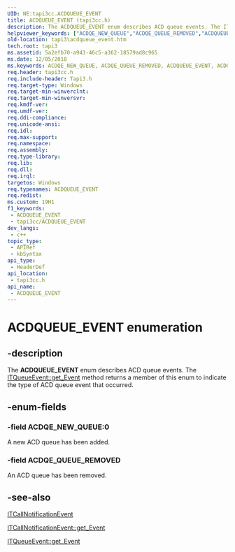 ```yaml
---
UID: NE:tapi3cc.ACDQUEUE_EVENT
title: ACDQUEUE_EVENT (tapi3cc.h)
description: The ACDQUEUE_EVENT enum describes ACD queue events. The ITQueueEvent::get_Event method returns a member of this enum to indicate the type of ACD queue event that occurred.
helpviewer_keywords: ["ACDQE_NEW_QUEUE","ACDQE_QUEUE_REMOVED","ACDQUEUE_EVENT","ACDQUEUE_EVENT enumeration [TAPI 2.2]","_tapi3_acdqueue_event","tapi3.acdqueue_event","tapi3cc/ACDQE_NEW_QUEUE","tapi3cc/ACDQE_QUEUE_REMOVED","tapi3cc/ACDQUEUE_EVENT"]
old-location: tapi3\acdqueue_event.htm
tech.root: tapi3
ms.assetid: 5a2efb70-a943-46c5-a362-18579ad8c965
ms.date: 12/05/2018
ms.keywords: ACDQE_NEW_QUEUE, ACDQE_QUEUE_REMOVED, ACDQUEUE_EVENT, ACDQUEUE_EVENT enumeration [TAPI 2.2], _tapi3_acdqueue_event, tapi3.acdqueue_event, tapi3cc/ACDQE_NEW_QUEUE, tapi3cc/ACDQE_QUEUE_REMOVED, tapi3cc/ACDQUEUE_EVENT
req.header: tapi3cc.h
req.include-header: Tapi3.h
req.target-type: Windows
req.target-min-winverclnt: 
req.target-min-winversvr: 
req.kmdf-ver: 
req.umdf-ver: 
req.ddi-compliance: 
req.unicode-ansi: 
req.idl: 
req.max-support: 
req.namespace: 
req.assembly: 
req.type-library: 
req.lib: 
req.dll: 
req.irql: 
targetos: Windows
req.typenames: ACDQUEUE_EVENT
req.redist: 
ms.custom: 19H1
f1_keywords:
 - ACDQUEUE_EVENT
 - tapi3cc/ACDQUEUE_EVENT
dev_langs:
 - c++
topic_type:
 - APIRef
 - kbSyntax
api_type:
 - HeaderDef
api_location:
 - tapi3cc.h
api_name:
 - ACDQUEUE_EVENT
---
```


# ACDQUEUE_EVENT enumeration


## -description

The 
<b>ACDQUEUE_EVENT</b> enum describes ACD queue events. The 
<a href="/windows/desktop/api/tapi3/nf-tapi3-itqueueevent-get_event">ITQueueEvent::get_Event</a> method returns a member of this enum to indicate the type of ACD queue event that occurred.

## -enum-fields

### -field ACDQE_NEW_QUEUE:0

A new ACD queue has been added.

### -field ACDQE_QUEUE_REMOVED

An ACD queue has been removed.

## -see-also

<a href="/windows/desktop/api/tapi3if/nn-tapi3if-itcallnotificationevent">ITCallNotificationEvent</a>



<a href="/windows/desktop/api/tapi3if/nf-tapi3if-itcallnotificationevent-get_event">ITCallNotificationEvent::get_Event</a>



<a href="/windows/desktop/api/tapi3/nf-tapi3-itqueueevent-get_event">ITQueueEvent::get_Event</a>
